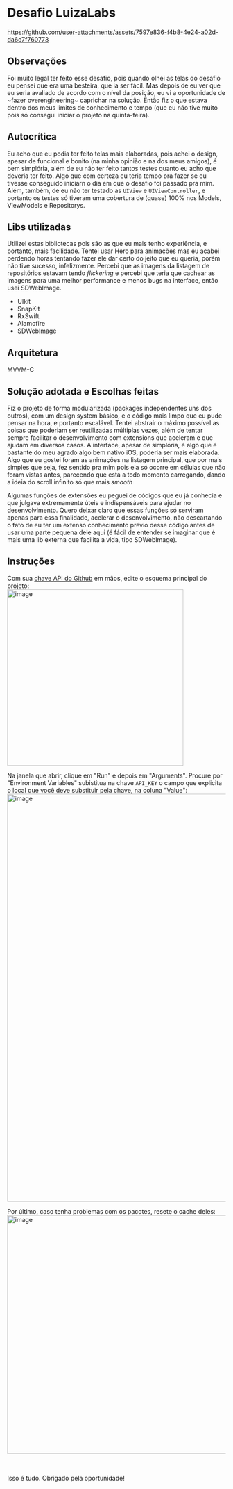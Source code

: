 # Desafio LuizaLabs


https://github.com/user-attachments/assets/7597e836-f4b8-4e24-a02d-da6c7f760773



## Observações
Foi muito legal ter feito esse desafio, pois quando olhei as telas do desafio eu pensei que era uma besteira, que ia ser fácil.
Mas depois de eu ver que eu seria avaliado de acordo com o nível da posição, eu vi a oportunidade de ~fazer overengineering~ caprichar
na solução. Então fiz o que estava dentro dos meus limites de conhecimento e tempo (que eu não tive muito pois só consegui iniciar
o projeto na quinta-feira).

## Autocrítica
Eu acho que eu podia ter feito telas mais elaboradas, pois achei o design, apesar de funcional e bonito (na minha opinião e na dos meus amigos),
é bem simplória, além de eu não ter feito tantos testes quanto eu acho que deveria ter feito. Algo que com certeza eu teria tempo pra fazer se
eu tivesse conseguido iniciarn o dia em que o desafio foi passado pra mim. Além, também, de eu não ter testado as `UIView` e `UIViewController`,
e portanto os testes só tiveram uma cobertura de (quase) 100% nos Models, ViewModels e Repositorys.

## Libs utilizadas
Utilizei estas bibliotecas pois são as que eu mais tenho experiência, e portanto, mais facilidade.
Tentei usar Hero para animações mas eu acabei perdendo horas tentando fazer ele dar certo do jeito que eu queria,
porém não tive sucesso, infelizmente. Percebi que as imagens da listagem de repositórios estavam tendo _flickering_
e percebi que teria que cachear as imagens para uma melhor performance e menos bugs na interface, então usei SDWebImage.

- UIkit
- SnapKit
- RxSwift
- Alamofire
- SDWebImage

## Arquitetura
MVVM-C

## Solução adotada e Escolhas feitas
Fiz o projeto de forma modularizada (packages independentes uns dos outros), com um design system básico, e o código mais limpo
que eu pude pensar na hora, e portanto escalável. Tentei abstrair o máximo possível as coisas que poderiam ser reutilizadas múltiplas vezes, além de
tentar sempre facilitar o desenvolvimento com extensions que aceleram e que ajudam em diversos casos. A interface, apesar de simplória, é algo que
é bastante do meu agrado algo bem nativo iOS, poderia ser mais elaborada. Algo que eu gostei foram as animações na listagem principal, que por mais simples que seja, fez sentido pra mim pois ela só ocorre em células que não foram vistas antes, parecendo que está a todo momento carregando, dando a ideia do scroll infinito só que mais _smooth_ 

Algumas funções de extensões eu peguei de códigos que eu já conhecia e que julgava extremamente úteis e indispensáveis para ajudar no desenvolvimento.
Quero deixar claro que essas funções só serviram apenas para essa finalidade, acelerar o desenvolvimento, não descartando o fato de eu ter um extenso 
conhecimento prévio desse código antes de usar uma parte pequena dele aqui (é fácil de entender se imaginar que é mais uma lib externa que facilita 
a vida, tipo SDWebImage). 

## Instruções
Com sua [chave API do Github](https://docs.github.com/en/rest?apiVersion=2022-11-28) em mãos, edite o esquema principal do projeto:
<br>
<img width="406" alt="image" src="https://github.com/user-attachments/assets/8ada83c5-f2c7-464f-93f0-306c377143a6">
<br>

Na janela que abrir, clique em "Run" e depois em "Arguments". Procure por "Environment Variables" subistitua na chave `API_KEY` o campo que explicita o local que
você deve substituir pela chave, na coluna "Value":
<br>
<img width="939" alt="image" src="https://github.com/user-attachments/assets/eecbe3c9-d7b9-4f59-85c7-5ec93257e689">
<br>

Por último, caso tenha problemas com os pacotes, resete o cache deles:
<img width="549" alt="image" src="https://github.com/user-attachments/assets/11d5a720-4703-42b0-917e-932544fd9562">
<br>
<br>
<br>

Isso é tudo. Obrigado pela oportunidade!




